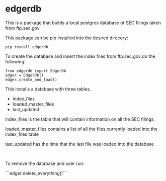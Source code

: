 # edgerdb


<p>This is a package that builds a local postgres database of SEC filings taken from ftp.sec.gov</p>


<p>This package can be pip installed into the desired direcory:</p>

```pip install edgerdb```

<p>To create the database and insert the index files from ftp.sec.gov do the following:</p>

```from edgerdb import EdgerDb``` <br />
```edger = EdgerDb()```<br />
```edger.create_and_load()``` <br />

<p>This installs a database with three tables.</p>
<ul>
  <li>index_files</li>
  <li>loaded_master_files</li>
  <li>last_updated</li>
</ul>
<p>index_files is the table that will contain information on all the SEC filings.</p>
<p>loaded_master_files contains a list of all the files currently loaded into the index_files table</p>
<p>last_updated has the time that the last file was loaded into the database</p><br />
<p> To remove the database and user run: </p>
```edger.delete_everything()```<br />


